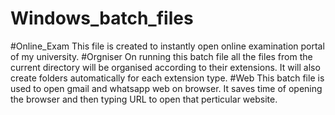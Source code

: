 # Windows_batch_files
#Online_Exam
This file is created to instantly open online examination portal of my university.
#Orgniser
On running this batch file all the files from the current directory will be organised according to their extensions. It will also create folders automatically for each extension type.
#Web 
This batch file is used to open gmail and whatsapp web on browser. It saves time of opening the browser and then typing URL to open that perticular website.
